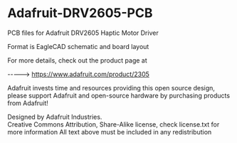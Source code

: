 # Adafruit-DRV2605-PCB
PCB files for Adafruit DRV2605 Haptic Motor Driver

Format is EagleCAD schematic and board layout

For more details, check out the product page at

-----> https://www.adafruit.com/product/2305

Adafruit invests time and resources providing this open source design, 
please support Adafruit and open-source hardware by purchasing 
products from Adafruit!

Designed by Adafruit Industries.  
Creative Commons Attribution, Share-Alike license, check license.txt for more information
All text above must be included in any redistribution